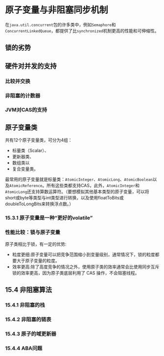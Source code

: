# 原子变量与非阻塞同步机制

在`java.util.concurrent`包的许多类中，例如`Semaphore`和`ConcurrentLinkedQueue`，都提供了比`synchronized`机制更高的性能和可伸缩性。

<!--more-->

## 锁的劣势

## 硬件对并发的支持

### 比较并交换

### 非阻塞的计数器

### JVM对CAS的支持

## 原子变量类



共有12个原子变量类，可分为4组：

* 标量类（Scalar）、
* 更新器类、
* 数组类以
* 复合变量类。

最常用的原子变量就是标量类：`AtomicInteger`、`AtomicLong`、`AtomicBoolean`以及`AtomicReference`。所有这些类都支持CAS，此外，`AtomicInteger`和`AtomicLong`还支持算数运算符。（要想模拟其他基本类型的原子变量，可以将short或byte等类型与int类型进行转换，以及使用floatToBits或doubleToLongBits来转换浮点数。）

### 15.3.1 原子变量是一种“更好的volatile”

### 性能比较：锁与原子变量

原子类相比于锁，有一定的优势:

* 粒度更细:原子变量可以把竞争范围缩小到变量级别，通常情况下，锁的粒度都要大于原子变量的粒度。
* 效率更高:除了高度竞争的情况之外，使用原子类的效率通常会比使用同步互斥锁的效率更高，因为原子类底层利用了 CAS 操作，不会阻塞线程。

## 15.4 非阻塞算法

### 15.4.1 非阻塞的栈

### 15.4.2 非阻塞的链表

### 15.4.3 原子的域更新器

### 15.4.4 ABA问题

